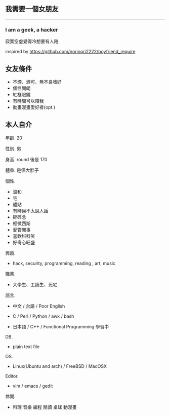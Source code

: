 我需要一個女朋友
----------------
***
### I am a geek, a hacker ###

寂寞空虛覺得冷想要有人陪

inspired by <https://github.com/norinori2222/boyfriend_require>

## 女友條件 ##

- 不煙、酒可、無不良嗜好
- 個性開朗
- 紅框眼鏡
- 有時間可以陪我
- 動畫漫畫愛好者(opt.)

## 本人自介 ##
年齡. 20

性別. 男

身高. round 後是 170

體重. 是個大胖子


個性.

- 溫和 
- 宅
- 體貼
- 有時候不太說人話
- 碎碎念
- 輕微西斯
- 愛管閒事
- 喜歡科科笑
- 好奇心旺盛

興趣. 

- hack, security, programming, reading , art, music

職業.

- 大學生、工讀生、死宅


語言. 

- 中文 / 台語 / Poor English

- C / Perl / Python / awk / bash

- 日本語 / C++ / Functional Programming 學習中

DB.
  
- plain text file

OS.

- Linux(Ubuntu and arch) / FreeBSD / MacOSX

Editor.

- vim / emacs / gedit



休閒.

- 料理 音樂 編程 閱讀 桌球 動漫畫
